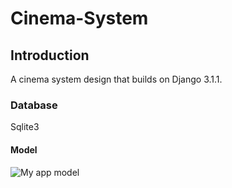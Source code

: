 # Cinema-System
## Introduction
A cinema system design that builds on Django 3.1.1.
### Database
Sqlite3
#### Model
![My app model](https://github.com/dasda98/Cinema-System.git/myapp_model.png)
